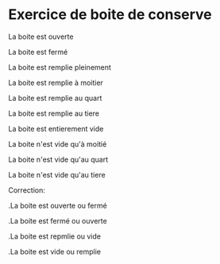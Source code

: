 # Exercice de boite de conserve

La boite est ouverte

La boite est fermé

La boite est remplie pleinement

La boite est remplie à moitier

La boite est remplie au quart

La boite est remplie au tiere

La boite est entierement vide

La boite n'est vide qu'à moitié

La boite n'est vide qu'au quart

La boite n'est vide qu'au tiere


Correction:

.La boite est ouverte ou fermé

.La boite est fermé ou ouverte

.La boite est repmlie ou vide

.La boite est vide ou remplie